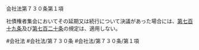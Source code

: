 会社法第７３０条第１項

社債権者集会においてその延期又は続行について決議があった場合には、[第七百十九条](会社法＿＿＿＿第７１９条)及び[第七百二十条](会社法＿＿＿＿第７２０条)の規定は、適用しない。

#会社法
#会社法/第７３０条
#会社法/第７３０条/第１項
